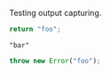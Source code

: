 Testing output capturing.

```javascript
return "foo";
```

```output
"bar"
```

```javascript
throw new Error("foo");
```
